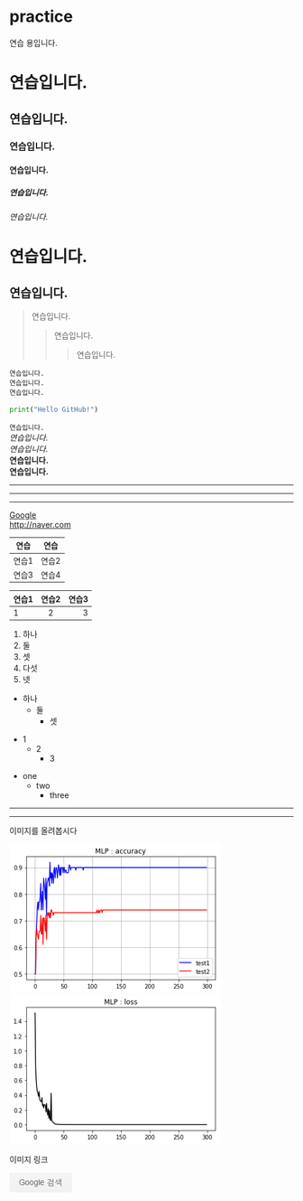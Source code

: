 # practice
연습 용입니다.
# 연습입니다.
## 연습입니다.
### 연습입니다.
#### 연습입니다.
##### 연습입니다.
###### 연습입니다.
연습입니다.
===
연습입니다.
---
>연습입니다.
>>연습입니다.
>>>연습입니다.
~~~
연습입니다.
연습입니다.
연습입니다.
~~~
```python
print("Hello GitHub!")
```
`연습입니다.`  
*연습입니다.*  
_연습입니다._  
**연습입니다.**  
__연습입니다.__

---

***
___
[Google]:http://www.google.co.kr    
[Google](http://www.google.co.kr)  
<http://naver.com>  

연습 | 연습
-----|-----
연습1|연습2
연습3|연습4

|연습1|연습2|연습3|
|:----|:---:|---:|
|1 | 2 | 3

1. 하나
2. 둘
3. 셋
5. 다섯
4. 넷

* 하나
  * 둘
    * 셋

+ 1
  + 2
    + 3

- one
  - two
    - three


*  *  *
- - -
이미지를 올려봅시다

![ex1](https://github.com/KimHS0915/practice/blob/master/ex1.png)  
![ex2](https://github.com/KimHS0915/practice/blob/master/ex2.png "ex2도 올려봅시다")  

이미지 링크

[![Vue](https://github.com/KimHS0915/practice/blob/master/ex3.jpg)](http://www.google.com)
